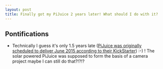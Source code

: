 ```yaml
---
layout: post
title: Finally got my PiJuice 2 years later! What should I do with it?
---
```



## Pontifications

* Technically I guess it's only 1.5 years late ([PiJuice was originally scheduled to deliver June 2015 according to their KickStarter](https://www.kickstarter.com/projects/pijuice/pijuice-a-portable-project-platform-for-every-rasp/posts/1787673)) :-) ! The solar powered PiJuice was supposed to form the basis of a camera project maybe I can still do that?!?!?

